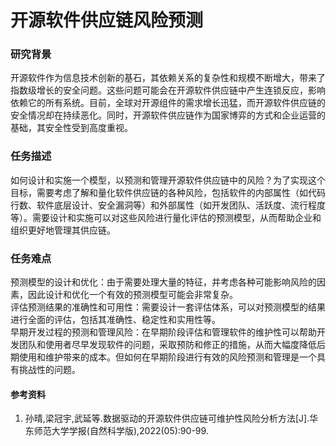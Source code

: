 # 开源软件供应链风险预测

### 研究背景
开源软件作为信息技术创新的基石，其依赖关系的复杂性和规模不断增大，带来了指数级增长的安全问题。这些问题可能会在开源软件供应链中产生连锁反应，影响依赖它的所有系统。目前，全球对开源组件的需求增长迅猛，而开源软件供应链的安全情况却在持续恶化。同时，开源软件供应链作为国家博弈的方式和企业运营的基础，其安全性受到高度重视。

### 任务描述
如何设计和实施一个模型，以预测和管理开源软件供应链中的风险？为了实现这个目标，需要考虑了解和量化软件供应链的各种风险，包括软件的内部属性（如代码行数、软件底层设计、安全漏洞等）和外部属性（如开发团队、活跃度、流行程度等）。需要设计和实施可以对这些风险进行量化评估的预测模型，从而帮助企业和组织更好地管理其供应链。

### 任务难点
预测模型的设计和优化：由于需要处理大量的特征，并考虑各种可能影响风险的因素，因此设计和优化一个有效的预测模型可能会非常复杂。  
评估预测结果的准确性和可用性：需要设计一套评估体系，可以对预测模型的结果进行全面的评估，包括其准确性、稳定性和实用性等。  
早期开发过程的预测和管理风险：在早期阶段评估和管理软件的维护性可以帮助开发团队和使用者尽早发现软件的问题，采取预防和修正的措施，从而大幅度降低后期使用和维护带来的成本。但如何在早期阶段进行有效的风险预测和管理是一个具有挑战性的问题。

#### 参考资料
1. 孙晴,梁冠宇,武延等.数据驱动的开源软件供应链可维护性风险分析方法[J].华东师范大学学报(自然科学版),2022(05):90-99.
